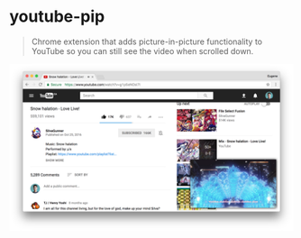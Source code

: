 # youtube-pip

> Chrome extension that adds picture-in-picture functionality to YouTube so you can still see the video when scrolled down.

![](./art/screenshot.png)

<!-- [<img src="https://developer.chrome.com/webstore/images/ChromeWebStore_Badge_v2_206x58.png" alt="Available in the Chrome Web Store">][chrome-store] -->

[chrome-store]: https://echeung.me/
